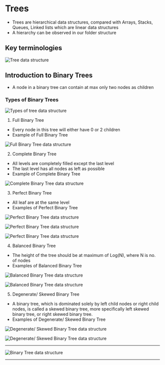 # Trees 

- Trees are hierarchical data structures, compared with Arrays, Stacks, Queues, Linked lists which are linear data structures
- A hierarchy can be observed in our folder structure


## Key terminologies

<p>
<img src="https://miro.medium.com/max/975/1*PWJiwTxRdQy8A_Y0hAv5Eg.png" alt="Tree data structure" />
</p>


## Introduction to Binary Trees

- A node in a binary tree can contain at max only two nodes as children


### Types of Binary Trees

<p>
<img src="https://miro.medium.com/max/16000/1*CMGFtehu01ZEBgzHG71sMg.png" alt="Types of tree data structure" />
</p>

1. Full Binary Tree
- Every node in this tree will either have 0 or 2 children
- Example of Full Binary Tree
<p>
<img src="https://web.cecs.pdx.edu/~sheard/course/Cs163/Graphics/FullBinary.jpg" alt="Full Binary Tree data structure" />
</p>

2. Complete Binary Tree
- All levels are completely filled except the last level
- The last level has all nodes as left as possible
- Example of Complete Binary Tree
<p>
<img src="https://www.techiedelight.com/wp-content/uploads/Complete-Binary-Tree.png" alt="Complete Binary Tree data structure" />
</p>

3. Perfect Binary Tree
- All leaf are at the same level
- Examples of Perfect Binary Tree
<p>
<img src="https://cdn.programiz.com/sites/tutorial2program/files/perfect-binary-tree-rec.png" alt="Perfect Binary Tree data structure" />
</p>
<p>
<img src="https://adrianmejia.com/images/full-complete-perfect-binary-tree.jpg" alt="Perfect Binary Tree data structure" />
</p>
<p>
<img src="https://codepumpkin.com/wp-content/uploads/2018/08/Perfect_Binary_Tree.jpg" alt="Perfect Binary Tree data structure" />
</p>

4. Balanced Binary Tree
- The height of the tree should be at maximum of Log(N), where N is no. of nodes
- Examples of Balanced Binary Tree
<p>
<img src="https://codepumpkin.com/wp-content/uploads/2018/08/Balanced_Binary_Tree.jpg" alt="Balanced Binary Tree data structure" />
</p>
<p>
<img src="https://i.stack.imgur.com/n2CFS.png" alt="Balanced Binary Tree data structure" />
</p>

5. Degenerate/ Skewed Binary Tree
- A binary tree, which is dominated solely by left child nodes or right child nodes, is called a skewed binary tree, more specifically left skewed binary tree, or right skewed binary tree.
- Examples of Degenerate/ Skewed Binary Tree
<p>
<img src="https://www.gatevidyalay.com/wp-content/uploads/2018/07/Skewed-Binary-Tree-Example.png" alt="Degenerate/ Skewed Binary Tree data structure" />
</p>
<p>
<img src="https://codepumpkin.com/wp-content/uploads/2018/08/Left_Right_Skewed_Tree.jpg" alt="Degenerate/ Skewed Binary Tree data structure" />
</p>
<hr />
<p>
<img src="https://d2uusema5elisf.cloudfront.net/books/javascript-algorithms/images/06-binary-search-tree/binary-tree-types.png" alt="Binary Tree data structure" />
</p>
<hr />

